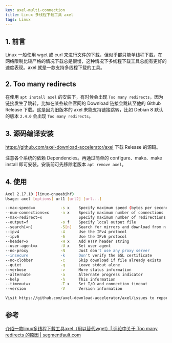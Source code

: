 ```yaml
---
key: axel-multi-connection
title: Linux 多线程下载工具 axel 
tags: Linux
---
```


## 1. 前言

 Linux 一般使用 wget 或 curl 来进行文件的下载，但似乎都只能单线程下载，在网络限制比较严格的情况下载总是很慢，这种情况下多线程下载工具总能有更好的速度表现。axel 就是一款支持多线程下载的工具。

## 2. Too many redirects

在使用 `apt install axel` 的安装下，有时候会出现 `Too many redirects`，因为链接发生了跳转，比如在某些软件官网的 Download 链接会跳转至他的 Github Release 下载。这是因为旧版本的 axel 未能支持链接跳转，比如 Debian 8 默认的版本 `2.4.0` 会出现 `Too many redirects`。

## 3. 源码编译安装

<https://github.com/axel-download-accelerator/axel> 下载 Release 的源码。

注意各个系统的依赖 Dependencies。再通过简单的 configure、make、make install 即可安装。安装前可先移除老版本 `apt remove axel`。

## 4. 使用

```bash
Axel 2.17.10 (linux-gnueabihf)
Usage: axel [options] url1 [url2] [url...]

--max-speed=x           -s x    Specify maximum speed (bytes per second)
--num-connections=x     -n x    Specify maximum number of connections
--max-redirect=x                Specify maximum number of redirections
--output=f              -o f    Specify local output file
--search[=n]            -S[n]   Search for mirrors and download from n servers
--ipv4                  -4      Use the IPv4 protocol
--ipv6                  -6      Use the IPv6 protocol
--header=x              -H x    Add HTTP header string
--user-agent=x          -U x    Set user agent
--no-proxy              -N      Just don't use any proxy server
--insecure              -k      Don't verify the SSL certificate
--no-clobber            -c      Skip download if file already exists
--quiet                 -q      Leave stdout alone
--verbose               -v      More status information
--alternate             -a      Alternate progress indicator
--help                  -h      This information
--timeout=x             -T x    Set I/O and connection timeout
--version               -V      Version information

Visit https://github.com/axel-download-accelerator/axel/issues to report bugs
```

## 参考
[介绍一款linux多线程下载工具axel（用以替代wget）| 评论中关于 Too many redirects 的原因 | segmentfault.com](https://segmentfault.com/p/1210000009861331)